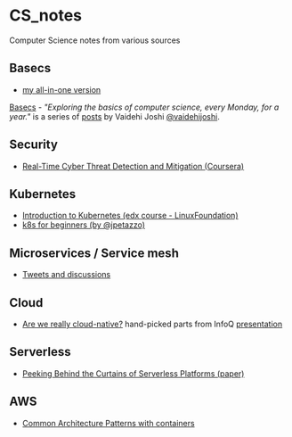 # CS_notes
Computer Science notes from various sources




## Basecs
 - [my all-in-one version](https://github.com/tgogos/CS_notes/blob/master/basecs/README.md)
 
[Basecs](https://medium.com/basecs) - *"Exploring the basics of computer science, every Monday, for a year."* is a series of [posts](https://medium.com/@vaidehijoshi) by  Vaidehi Joshi [@vaidehijoshi](https://twitter.com/vaidehijoshi).




## Security
 - [Real-Time Cyber Threat Detection and Mitigation (Coursera)](security/Real-Time_Cyber_Threat_Detection_and_Mitigation.md)




## Kubernetes
 - [Introduction to Kubernetes (edx course - LinuxFoundation)](Introduction_to_Kubernetes/README.md)
 - [k8s for beginners (by @jpetazzo)](k8s_for_beginners/README.md)




## Microservices / Service mesh
 - [Tweets and discussions](microservices/README.md)




## Cloud
 - [Are we really cloud-native?](are-we-really-cloud-native/README.md) hand-picked parts from InfoQ [presentation](https://www.infoq.com/presentations/cloud-native-intro/)
 
 


## Serverless

 - [Peeking Behind the Curtains of Serverless Platforms (paper)](/serverless/Peeking_Behind_the_Curtains_of_Serverless_Platforms.md)




## AWS

 - [Common Architecture Patterns with containers](/aws/architecture_patterns.md)
